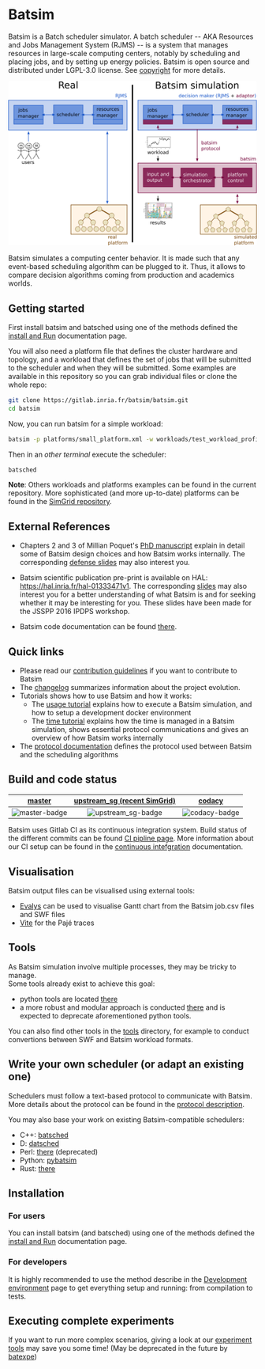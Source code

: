 Batsim
======

Batsim is a Batch scheduler simulator.
A batch scheduler -- AKA Resources and Jobs Management System (RJMS) --
is a system that manages resources in large-scale computing centers,
notably by scheduling and placing jobs, and by setting up energy policies.
Batsim is open source and distributed under LGPL-3.0 license.
See [copyright](copyright) for more details.

![Batsim overview figure]

Batsim simulates a computing center behavior.
It is made such that any event-based scheduling algorithm can be plugged to it.
Thus, it allows to compare decision algorithms coming from production and
academics worlds.

Getting started
---------------

First install batsim and batsched using one of the methods defined the
[install and Run](doc/run_batsim.md) documentation page.

You will also need a platform file that defines the cluster hardware and
topology, and a workload that defines the set of jobs that will be submitted
to the scheduler and when they will be submitted. Some examples are
available in this repository so you can grab individual files or clone the
whole repo:
```sh
git clone https://gitlab.inria.fr/batsim/batsim.git
cd batsim
```

Now, you can run batsim for a simple workload:
```bash
batsim -p platforms/small_platform.xml -w workloads/test_workload_profile.json
```

Then in an *other terminal* execute the scheduler:
```bash
batsched
```

**Note**: Others workloads and platforms examples can be found in the
current repository. More sophisticated (and more up-to-date) platforms can be
found in the [SimGrid repository](https://github.com/simgrid/simgrid).

External References
-------------------
* Chapters 2 and 3 of Millian Poquet's
  [PhD manuscript](https://mpoquet.github.io/research/phd/manuscript.pdf)
  explain in detail some of Batsim design choices and how Batsim works
  internally. The corresponding
  [defense slides](https://mpoquet.github.io/research/phd/defense_slides.pdf)
  may also interest you.

* Batsim scientific publication pre-print is available on HAL:
  https://hal.inria.fr/hal-01333471v1.
  The corresponding [slides](./publications/Batsim\_JSSPP\_2016.pdf) may
  also interest you for a better understanding of what Batsim is
  and for seeking whether it may be interesting for you.
  These slides have been made for the JSSPP 2016 IPDPS workshop.

* Batsim code documentation can be found
  [there](http://batsim.gforge.inria.fr/batsim/doxygen).

Quick links
-----------
- Please read our [contribution guidelines](CONTRIBUTING.md) if you want to
  contribute to Batsim
- The [changelog](doc/changelog.md) summarizes information about the project
  evolution.
- Tutorials shows how to use Batsim and how it works:
  - The [usage tutorial](doc/tuto_usage.md) explains how to execute a Batsim
    simulation, and how to setup a development docker environment
  - The [time tutorial](doc/tuto_time.md) explains how the time is managed in a
    Batsim simulation, shows essential protocol communications and gives an
    overview of how Batsim works internally
- The [protocol documentation](doc/proto_description.md) defines the protocol
  used between Batsim and the scheduling algorithms


Build and code status
------------


| [master][master-link] | [upstream_sg (recent SimGrid)][upstream_sg-link] | [codacy][codacy-link] |
| :-------------------: | :----------------------------------------------: | :-------------------: |
| ![master-badge]       | ![upstream_sg-badge]                             | ![codacy-badge]       |

[master-badge]: https://gricad-gitlab.univ-grenoble-alpes.fr/batsim/batsim/badges/master/build.svg "Gitlab CI build status (master branch)"
[master-link]:  https://gricad-gitlab.univ-grenoble-alpes.fr/batsim/batsim/pipelines "Gitlab CI build status"
[upstream_sg-badge]: https://gricad-gitlab.univ-grenoble-alpes.fr/batsim/batsim/badges/upstream_sg/build.svg "Gitlab CI build status (upstream_sg branch)"
[upstream_sg-link]:  https://gricad-gitlab.univ-grenoble-alpes.fr/batsim/batsim/pipelines "Gitlab CI build status"
[codacy-badge]: https://api.codacy.com/project/badge/Grade/e5990f2e9abc4573b13a0b8c9d9e0f08 "Codacy code style"
[codacy-link]: https://www.codacy.com/app/mpoquet/batsim/dashboard

Batsim uses Gitlab CI as its continuous integration system.
Build status of the different commits can be found
[CI pipline page][batsim ci]. More information about our CI setup can be
found in the [continuous intefgration](./doc/continuous_integration.md)
documentation.


Visualisation
-------------

Batsim output files can be visualised using external tools:

-   [Evalys](http://evalys.readthedocs.io) can be used to visualise Gantt chart from the Batsim job.csv files
    and SWF files
-   [Vite] for the Pajé traces

Tools
-----

As Batsim simulation involve multiple processes, they may be tricky to manage.  
Some tools already exist to achieve this goal:
- python tools are located [there](./tools/experiments)
- a more robust and modular approach is conducted
  [there](https://gitlab.inria.fr/batsim/batexpe) and is expected to deprecate
  aforementioned python tools.

You can also find other tools in the [tools](./tools) directory,
for example to conduct convertions between SWF and Batsim workload formats.

Write your own scheduler (or adapt an existing one)
---------------------------------------------------

Schedulers must follow a text-based protocol to communicate with Batsim.
More details about the protocol can be found in the [protocol description].

You may also base your work on existing Batsim-compatible schedulers:
- C++: [batsched][batsched gitlab]
- D: [datsched][datsched gitlab]
- Perl: [there][perl sched repo] (deprecated)
- Python: [pybatsim][pybatsim gitlab]
- Rust: [there][rust sched repo]

Installation
------------

### For users

You can install batsim (and batsched) using one of the methods defined the
[install and Run](doc/run_batsim.md) documentation page.

### For developers

It is highly recommended to use the method describe in the
[Development environment](doc/dev_batsim.md) page to get everything setup and
running: from compilation to tests.

Executing complete experiments
------------------------------

If you want to run more complex scenarios, giving a look at our
[experiment tools](./tools/experiments) may save you some time! (May be
deprecated in the future by [batexpe](https://gitlab.inria.fr/batsim/batexpe))

[Batsim overview figure]: ./doc/batsim_rjms_overview.png
[./publications/Batsim\_JSSPP\_2016.pdf]: ./publications/Batsim_JSSPP_2016.pdf
[Evalys]: https://github.com/oar-team/evalys
[Vite]: http://vite.gforge.inria.fr/
[protocol description]: ./doc/proto_description.md
[oar3]: https://github.com/oar-team/oar3

[pybatsim gitlab]: https://gitlab.inria.fr/batsim/pybatsim
[batsched gitlab]: https://gitlab.inria.fr/batsim/batsched
[datsched gitlab]: https://gitlab.inria.fr/batsim/datsched
[rust sched repo]: https://gitlab.inria.fr/adfaure/schedulers
[perl sched repo]: https://github.com/fernandodeperto/batch-simulator
[batsim ci]: https://gricad-gitlab.univ-grenoble-alpes.fr/batsim/batsim/pipelines
